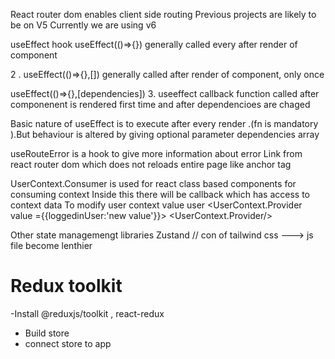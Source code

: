 

React router dom enables client side routing
Previous projects are likely to be on V5 
Currently we are using v6


useEffect hook
useEffect(()=>{})
generally called every after render of component

2 .
useEffect(()=>{},[])
generally called  after render of component, only once

useEffect(()=>{},[dependencies])
3. useeffect callback function called after componenent is rendered first time and after dependencioes are chaged

Basic nature of useEffect is to execute after every render .(fn is mandatory ).But behaviour is altered by giving optional parameter dependencies array

useRouteError is a hook to give more information about error
Link from react router dom which does not reloads entire page like anchor tag


UserContext.Consumer is used for react class based components for consuming context 
Inside this there will be callback which has access to context data
To modify user context value user
 <UserContext.Provider value ={{loggedinUser:'new value'}}> 
 <UserContext.Provider/> 



Other state managemengt libraries
Zustand
// con of tailwind css ---> js file become lenthier

# Redux toolkit
-Install @reduxjs/toolkit , react-redux
- Build store
- connect store to app



